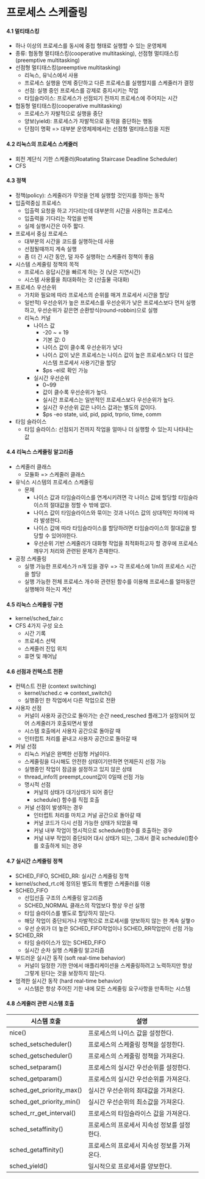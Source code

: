 # 프로세스 스케줄링

#### 4.1 멀티태스킹

- 하나 이상의 프로세스를 동시에 중첩 형태로 실행할 수 있는 운영체제
- 종류: 협동형 멀티태스킹(cooperative multitasking), 선점형 멀티태스킹(preemptive multitasking)
- 선점형 멀티태스킹(preemptive multitasking)
  - 리눅스, 유닉스에서 사용
  - 프로세스 실행을 언제 중단하고 다른 프로세스를 실행할지를 스케줄러가 결정
  - 선점: 실행 중인 프로세스를 강제로 중지시키는 작업
  - 타임슬라이스: 프로세스가 선점되기 전까지 프로세스에 주어지는 시간
- 협동형 멀티태스킹(cooperative multitasking)
  - 프로세스가 자발적으로 실행을 중단
  - 양보(yield): 프로세스가 자발적으로 동작을 중단하는 행동
  - 단점이 명확 => 대부분 운영체제에서는 선점형 멀티태스킹을 지원



#### 4.2 리눅스의 프로세스 스케줄러

- 회전 계단식 기한 스케줄러(Roatating Staircase Deadline Scheduler)
- CFS



#### 4.3 정책

- 정책(policy): 스케줄러가 무엇을 언제 실행할 것인지를 정하는 동작
- 입출력중심 프로세스
  - 입출력 요청을 하고 기다리는데 대부분의 시간을 사용하는 프로세스
  - 입출력을 기다리는 작업을 반복
  - 실제 실행시간은 아주 짧다.
- 프로세서 중심 프로세스
  - 대부분의 시간을 코드를 실행하는데 사용
  - 선점될때까지 계속 실행
  - 좀 더 긴 시간 동안, 덜 자주 실행하는 스케줄러 정책이 좋음
- 시스템 스케줄링 정책의 목적
  - 프로세스 응답시간을 빠르게 하는 것 (낮은 지연시간)
  - 시스템 사용률을 최대화하는 것 (산출물 극대화)
- 프로세스 우선순위
  - 가치와 필요에 따라 프로세스의 순위를 매겨 프로세서 시간을 할당
  - 일반적) 우선순위가 높은 프로세스를 우선순위가 낮은 프로세스보다 먼저 실행하고, 우선순위가 같은면 순환방식(round-robbin)으로 실행
  - 리눅스 커널
    - 나이스 값
      - -20 ~ + 19
      - 기본 값: 0
      - 나이스 값이 클수록 우선순위가 낮다
      - 나이스 값이 낮은 프로세스는 나이스 값이 높은 프로세스보다 더 많은 시스템 프로세서 사용기간을 할당
      - $ps -el로 확인 가능
    - 실시간 우선순위
      - 0~99
      - 값이 클수록 우선순위가 높다.
      - 실시간 프로세스는 일반적인 프로세스보다 우선순위가 높다.
      - 실시간 우선순위 값은 나이스 값과는 별도의 값이다.
      - $ps -eo state, uid, pid, ppid, trprio, time, comm
- 타임 슬라이스
  - 타임 슬라이스: 선점되기 전까지 작업을 얼마나 더 실행할 수 있는지 나타내는 값



#### 4.4 리눅스 스케줄링 알고리즘

- 스케줄러 클래스
  - 모듈화 => 스케줄러 클래스
- 유닉스 시스템의 프로세스 스케줄링
  - 문제
    - 나이스 값과 타임슬라이스를 연계시키려면 각 나이스 값에 할당할 타임슬라이스의 절대값을 정할 수 밖에 없다.
    - 나이스 값이 타임슬라이스와 묶이는 것과 나이스 값의 상대적인 차이에 따라 발생한다.
    - 나이스 값에 따라 타임슬라이스를 할당하려면 타임슬라이스의 절대값을 할당할 수 있어야한다.
    - 우선순위 기반 스케줄러가 대화형 작업을 최적화하고자 할 경우에 프로세스 깨우기 처리와 관련된 문제가 존재한다.
- 공정 스케줄링
  - 실행 가능한 프로세스가 n개 있을 경우 => 각 프로세스에 1/n의 프로세스 시간을 할당
  - 실행 가능한 전체 프로세스 개수와 관련된 함수를 이용해 프로세스를 얼마동안 실행해야 하는지 계산



#### 4.5 리눅스 스케줄링 구현

- kernel/sched_fair.c
- CFS 4가지 구성 요소
  - 시간 기록
  - 프로세스 선택
  - 스케줄러 진입 위치
  - 휴면 및 깨어남



#### 4.6 선점과 컨텍스트 전환

- 컨텍스트 전환 (context switching)
  - kernel/sched.c => context_switch()
  - 실행중인 한 작업에서 다른 작업으로 전환
- 사용자 선점
  - 커널이 사용자 공간으로 돌아가는 순간 need_resched 플래그가 설정되어 있어 스케줄러가 호출되면서 발생
  - 시스템 호출에서 사용자 공간으로 돌아갈 때
  - 인터럽트 처리를 끝내고 사용자 공간으로 돌아갈 때
- 커널 선점
  - 리눅스 커널은 완벽한 선점형 커널이다.
  - 스케줄링을 다시해도 안전한 상태이기만하면 언제든지 선점 가능
  - 실행중인 작업이 잠금을 설정하고 있지 않은 상태
  - thread_info의 preempt_count값이 0일때 선점 가능
  - 명시적 선점
    - 커널의 상태가 대기상태가 되어 중단
    - schedule() 함수를 직접 호출
  - 커널 선점이 발생하는 경우
    - 인터럽트 처리를 마치고 커널 공간으로 돌아갈 때
    - 커널 코드가 다시 선점 가능한 상태가 되었을 때
    - 커널 내부 작업이 명시적으로 schedule()함수를 호출하는 경우
    - 커널 내부 작업이 중단되어 대시 상태가 되는, 그래서 결국 schedule()함수를 호출하게 되는 경우



#### 4.7 실시간 스케줄링 정책

- SCHED_FIFO, SCHED_RR: 실시간 스케줄링 정책
- kernel/sched_rt.c에 정의된 별도의 특별한 스케줄러를 이용
- SCHED_FIFO
  - 선입선출 구조의 스케줄링 알고리즘
  - SCHED_NORMAL 클래스의 작업보다 항상 우선 실행
  - 타임 슬라이스를 별도로 할당하지 않는다.
  - 해당 작업이 중단되거나 자발적으로 프로세서를 양보하지 않는 한 계속 실햏ㅇ
  - 우선 순위가 더 높은 SCHED_FIFO작업이나 SCHED_RR작업만이 선점 가능
- SCHED_RR
  - 타임 슬라이스가 있는 SCHED_FIFO
  - 실시간 순차 실행 스케줄링 알고리즘
- 부드러운 실시간 동작 (soft real-time behavior)
  - 커널이 일정한 기한 안에서 애플리케이션을 스케줄링하려고 노력하지만 항상 그렇게 된다는 것을 보장하지 않는다.
- 엄격한 실시간 동작 (hard real-time behavior)
  - 시스템은 항상 주어진 기한 내에 모든 스케줄링 요구사항을 만족하는 시스템



#### 4.8 스케줄러 관련 시스템 호출

| 시스템 호출              | 설명                                        |
| ------------------------ | ------------------------------------------- |
| nice()                   | 프로세스의 나이스 값을 설정한다.            |
| sched_setscheduler()     | 프로세스의 스케줄링 정책을 설정한다.        |
| sched_getscheduler()     | 프로세스의 스케줄링 정책을 가져온다.        |
| sched_setparam()         | 프로세스의 실시간 우선순위를 설정한다.      |
| sched_getparam()         | 프로세스의 실시간 우선순위를 가져온다.      |
| sched_get_priority_max() | 실시간 우선순위의 최대값을 가져온다.        |
| sched_get_priority_min() | 실시간 우선순위의 최소값을 가져온다.        |
| sched_rr_get_interval()  | 프로세스의 타임슬라이스 값을 가져온다.      |
| sched_setaffinity()      | 프로세스의 프로세서 지속성 정보를 설정한다. |
| sched_getaffinity()      | 프로세스의 프로세서 지속성 정보를 가져온다. |
| sched_yield()            | 일시적으로 프로세서를 양보한다.             |

